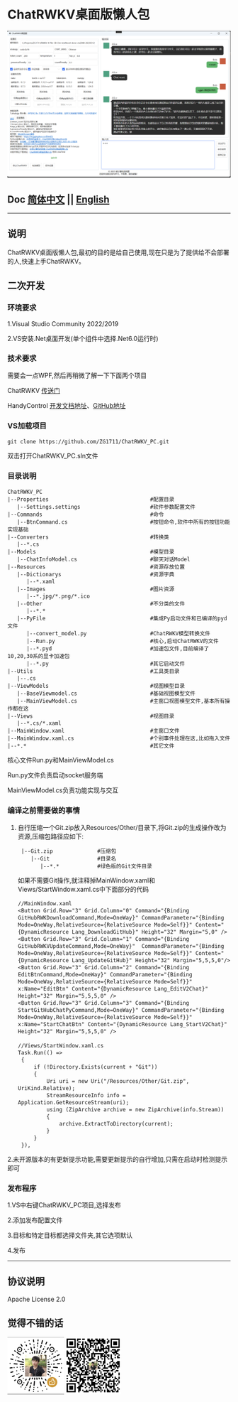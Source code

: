 # ChatRWKV桌面版懒人包
![图片alt](/20230425182102.png)

## Doc [简体中文](/README.md) || [English](/English.md)

***

## 说明

ChatRWKV桌面版懒人包,最初的目的是给自己使用,现在只是为了提供给不会部署的人,快速上手ChatRWKV。

## 二次开发

### 环境要求

1.Visual Studio Community 2022/2019

2.VS安装.Net桌面开发(单个组件中选择.Net6.0运行时)

### 技术要求

需要会一点WPF,然后再稍微了解一下下面两个项目

ChatRWKV [传送门](https://github.com/BlinkDL/ChatRWKV)

HandyControl [开发文档地址](https://handyorg.github.io/handycontrol/)、[GitHub地址](https://github.com/HandyOrg/HandyControl)

### VS加载项目

```
git clone https://github.com/ZG1711/ChatRWKV_PC.git
```
双击打开ChatRWKV_PC.sln文件

### 目录说明
```
ChatRWKV_PC
|--Properties                                #配置目录
   |--Settings.settings                      #软件参数配置文件
|--Commands                                  #命令
   |--BtnCommand.cs                          #按钮命令,软件中所有的按钮功能实现基础
|--Converters                                #转换类
   |--*.cs                                   
|--Models                                    #模型目录
   |--ChatInfoModel.cs                       #聊天对话Model
|--Resources                                 #资源存放位置
   |--Dictionarys                            #资源字典
      |--*.xaml
   |--Images                                 #图片资源
      |--*.jpg/*.png/*.ico
   |--Other                                  #不分类的文件
      |--*.*
   |--PyFile                                 #集成Py启动文件和已编译的pyd文件
      |--convert_model.py                    #ChatRWKV模型转换文件
      |--Run.py                              #核心,启动ChatRWKV的文件
      |--*.pyd                               #加速包文件,目前编译了10,20,30系的显卡加速包
      |--*.py                                #其它启动文件
|--Utils                                     #工具类目录
   |--.cs
|--ViewModels                                #视图模型目录
   |--BaseViewmodel.cs                       #基础视图模型文件
   |--MainViewModel.cs                       #主窗口视图模型文件,基本所有操作都在这
|--Views                                     #视图目录
   |--*.cs/*.xaml
|--MainWindow.xaml                           #主窗口文件
|--MainWindow.xaml.cs                        #个别事件处理在这,比如拖入文件
|--*.*                                       #其它文件
```
核心文件Run.py和MainViewModel.cs

Run.py文件负责启动socket服务端

MainViewModel.cs负责功能实现与交互

### 编译之前需要做的事情

1. 自行压缩一个Git.zip放入Resources/Other/目录下,将Git.zip的生成操作改为资源,压缩包路径应如下:
   ```
    |--Git.zip              #压缩包
       |--Git               #目录名
          |--*.*            #绿色版的Git文件目录
   ```
   如果不需要Git操作,就注释掉MainWindow.xaml和Views/StartWindow.xaml.cs中下面部分的代码
   ```
   //MainWindow.xaml
   <Button Grid.Row="3" Grid.Column="0" Command="{Binding GitHubRWKDownloadCommand,Mode=OneWay}" CommandParameter="{Binding Mode=OneWay,RelativeSource={RelativeSource Mode=Self}}" Content="{DynamicResource Lang_DownloadGitHub}" Height="32" Margin="5,0" />
   <Button Grid.Row="3" Grid.Column="1" Command="{Binding GitHubRWKVUpdateCommand,Mode=OneWay}"  CommandParameter="{Binding Mode=OneWay,RelativeSource={RelativeSource Mode=Self}}" Content="{DynamicResource Lang_UpdateGitHub}" Height="32" Margin="5,5,5,0"/>
   <Button Grid.Row="3" Grid.Column="2" Command="{Binding EditBtnCommand,Mode=OneWay}" CommandParameter="{Binding Mode=OneWay,RelativeSource={RelativeSource Mode=Self}}" x:Name="EditBtn" Content="{DynamicResource Lang_EditV2Chat}" Height="32" Margin="5,5,5,0" />
   <Button Grid.Row="3" Grid.Column="3" Command="{Binding StartGitHubChatPyCommand,Mode=OneWay}" CommandParameter="{Binding Mode=OneWay,RelativeSource={RelativeSource Mode=Self}}" x:Name="StartChatBtn" Content="{DynamicResource Lang_StartV2Chat}" Height="32" Margin="5,5,5,0" />
   
   //Views/StartWindow.xaml.cs
   Task.Run(() =>
    {
        if (!Directory.Exists(current + "Git"))
        {
            Uri uri = new Uri("/Resources/Other/Git.zip", UriKind.Relative);
            StreamResourceInfo info = Application.GetResourceStream(uri);
            using (ZipArchive archive = new ZipArchive(info.Stream))
            {
                archive.ExtractToDirectory(current);
            }
        }
    }),                   
   ```
2.未开源版本的有更新提示功能,需要更新提示的自行增加,只需在启动时检测提示即可

### 发布程序
1.VS中右键ChatRWKV_PC项目,选择发布

2.添加发布配置文件

3.目标和特定目标都选择文件夹,其它选项默认

4.发布

***
## 协议说明
Apache License 2.0

## 觉得不错的话

![图片alt](/20230425224023.png)
![图片alt](/20230425225459.png)
